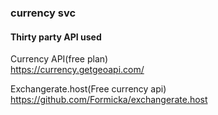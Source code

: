 ### currency svc

#### Thirty party API used
Currency API(free plan) \
https://currency.getgeoapi.com/

Exchangerate.host(Free currency api) \
https://github.com/Formicka/exchangerate.host
